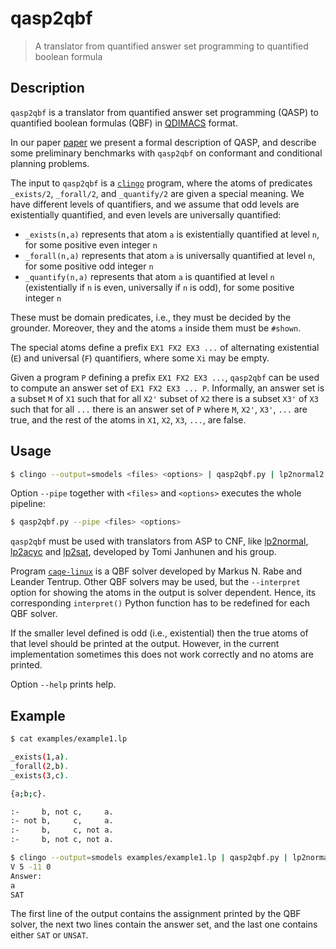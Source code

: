 # qasp2qbf
> A translator from quantified answer set programming to quantified boolean formula

## Description
`qasp2qbf` is a translator from quantified answer set programming (QASP) 
to quantified boolean formulas (QBF) in [QDIMACS](http://www.qbflib.org/qdimacs.html) format.

In our paper [paper](https://arxiv.org/abs/2108.06405) we present a formal description of QASP, and
describe some preliminary benchmarks with `qasp2qbf` on conformant and conditional planning problems.

The input to `qasp2qbf` is a [`clingo`](https://potassco.org/clingo/) program, 
where the atoms of predicates `_exists/2`, `_forall/2`, and `_quantify/2` are given a special meaning.
We have different levels of quantifiers, and we assume that odd levels are existentially quantified, 
and even levels are universally quantified:
* `_exists(n,a)` represents that atom `a` is existentially quantified at level `n`, for some positive even integer `n`
* `_forall(n,a)` represents that atom `a` is universally quantified at level `n`, for some positive odd integer `n`
* `_quantify(n,a)` represents that atom `a` is quantified at level `n` (existentially if `n` is even, universally if `n` is odd), for some positive integer `n`

These must be domain predicates, i.e., they must be decided by the grounder.
Moreover, they and the atoms `a` inside them must be `#shown`. 

The special atoms define a prefix `EX1 FX2 EX3 ...` of 
alternating existential (`E`) and universal (`F`) quantifiers, 
where some `Xi` may be empty.

Given a program `P` defining a prefix `EX1 FX2 EX3 ...`, 
`qasp2qbf` can be used to compute 
an answer set of `EX1 FX2 EX3 ... P`.
Informally, an answer set is a subset `M` of `X1` such that 
for all `X2'` subset of `X2` there is a subset `X3'` of `X3` such that 
for all `...` there is an answer set of `P`
where `M`, `X2'`, `X3'`, `...` are true, 
and the rest of the atoms in `X1`, `X2`, `X3`, `...`, are false.



## Usage
```bash
$ clingo --output=smodels <files> <options> | qasp2qbf.py | lp2normal2 | lp2acyc | lp2sat | qasp2qbf.py --cnf2qdimacs | caqe-linux | qasp2qbf.py --interpret
```

Option `--pipe` together with `<files>` and `<options>` executes the whole pipeline:
```bash
$ qasp2qbf.py --pipe <files> <options> 
```

`qasp2qbf` must be used with translators from ASP to CNF, like
[lp2normal](http://research.ics.aalto.fi/software/asp/lp2normal/),
[lp2acyc](http://research.ics.aalto.fi/software/asp/lp2acyc/) and
[lp2sat](http://research.ics.aalto.fi/software/asp/lp2sat/), 
developed by Tomi Janhunen and his group.

Program [`caqe-linux`](https://www.react.uni-saarland.de/publications/RT15.html)
is a QBF solver developed by Markus N. Rabe and Leander Tentrup.
Other QBF solvers may be used, but the `--interpret` option for showing the atoms in the output is solver dependent.
Hence, its corresponding `interpret()` Python function has to be redefined for each QBF solver.

If the smaller level defined is odd (i.e., existential)
then the true atoms of that level should be printed at the output.
However, in the current implementation sometimes this does not work correctly and no atoms are printed.


Option `--help` prints help.

## Example
```bash
$ cat examples/example1.lp

_exists(1,a).
_forall(2,b).
_exists(3,c).

{a;b;c}.

:-     b, not c,     a.
:- not b,     c,     a.
:-     b,     c, not a.
:-     b, not c, not a.

$ clingo --output=smodels examples/example1.lp | qasp2qbf.py | lp2normal2 | lp2acyc | lp2sat | qasp2qbf.py --cnf2qdimacs | caqe-linux --partial-assignments | qasp2qbf.py --interpret
V 5 -11 0
Answer:
a
SAT
```

The first line of the output contains the assignment printed by the QBF solver, 
the next two lines contain the answer set, 
and the last one contains either `SAT` or `UNSAT`.
